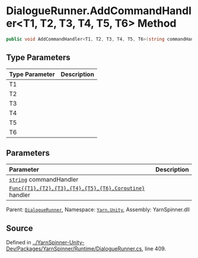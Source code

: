 # DialogueRunner.AddCommandHandler<T1, T2, T3, T4, T5, T6> Method


```csharp
public void AddCommandHandler<T1, T2, T3, T4, T5, T6>(string commandHandler, System.Func<T1, T2, T3, T4, T5, T6, Coroutine> handler)
```

## Type Parameters
|Type Parameter|Description|
|:---|:---|
|T1||
|T2||
|T3||
|T4||
|T5||
|T6||
## Parameters
|Parameter|Description|
|:---|:---|
|[`string`](https://docs.microsoft.com/dotnet/api/System.String) commandHandler||
|[`Func{{T1},{T2},{T3},{T4},{T5},{T6},Coroutine}`](https://docs.microsoft.com/dotnet/api/System.Func{{T1},{T2},{T3},{T4},{T5},{T6},Coroutine}) handler||


<div class="class-metadata">

Parent: [`DialogueRunner`](/api/csharp/yarn.unity/dialoguerunner.md), Namespace: [`Yarn.Unity`](/api/csharp/yarn.unity/README.md), Assembly: YarnSpinner.dll
</div>

## Source
Defined in [../YarnSpinner-Unity-Dev/Packages/YarnSpinner/Runtime/DialogueRunner.cs](https://github.com/YarnSpinnerTool/YarnSpinner-Unity//blob/develop/Runtime/DialogueRunner.cs#L409), line 409.
